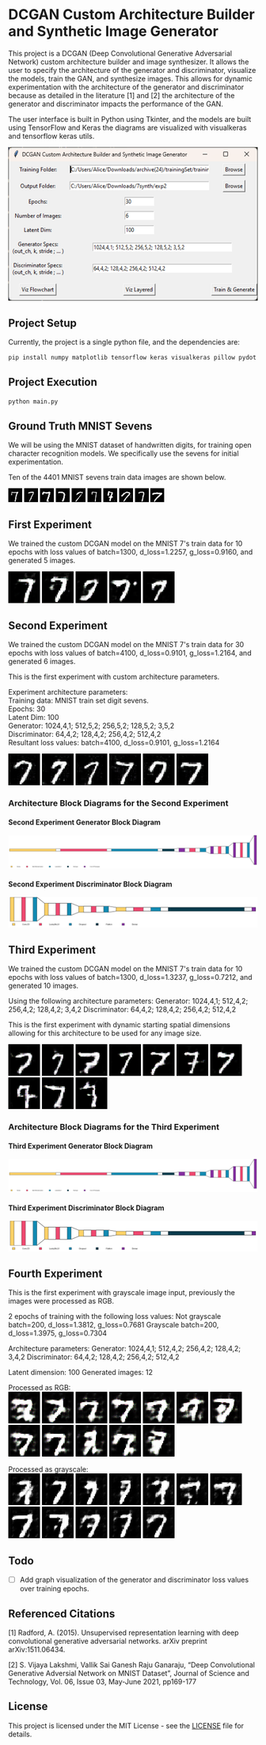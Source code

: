 # DCGAN Custom Architecture Builder and Synthetic Image Generator

This project is a DCGAN (Deep Convolutional Generative Adversarial Network) custom architecture builder and image synthesizer. It allows the user to specify the architecture of the generator and discriminator, visualize the models, train the GAN, and synthesize images. This allows for dynamic experimentation with the architecture of the generator and discriminator because as detailed in the literature [1] and [2] the architecture of the generator and discriminator impacts the performance of the GAN.  

The user interface is built in Python using Tkinter, and the models are built using TensorFlow and Keras the diagrams are visualized with visualkeras and tensorflow keras utils.  

![ui screenshot](./image.png)

## Project Setup

Currently, the project is a single python file, and the dependencies are:

```sh
pip install numpy matplotlib tensorflow keras visualkeras pillow pydot
```

## Project Execution

```sh
python main.py
```

## Ground Truth MNIST Sevens

We will be using the MNIST dataset of handwritten digits, for training open character recognition models. We specifically use the sevens for initial experimentation.  

Ten of the 4401 MNIST sevens train data images are shown below.  

![mnist seven 0](./real_mnist_sevens_train_data/img_6.jpg)
![mnist seven 1](./real_mnist_sevens_train_data/img_18.jpg)
![mnist seven 2](./real_mnist_sevens_train_data/img_29.jpg)
![mnist seven 3](./real_mnist_sevens_train_data/img_47.jpg)
![mnist seven 4](./real_mnist_sevens_train_data/img_48.jpg)
![mnist seven 5](./real_mnist_sevens_train_data/img_50.jpg)
![mnist seven 6](./real_mnist_sevens_train_data/img_76.jpg)
![mnist seven 7](./real_mnist_sevens_train_data/img_102.jpg)
![mnist seven 8](./real_mnist_sevens_train_data/img_103.jpg)
![mnist seven 9](./real_mnist_sevens_train_data/img_116.jpg)

## First Experiment

We trained the custom DCGAN model on the MNIST 7's train data for 10 epochs with loss values of batch=1300, d_loss=1.2257, g_loss=0.9160, and generated 5 images.  

![Generated Image 1](./synthetic_sevens_first_experiment/generated_0.png)
![Generated Image 2](./synthetic_sevens_first_experiment/generated_1.png)
![Generated Image 3](./synthetic_sevens_first_experiment/generated_2.png)
![Generated Image 4](./synthetic_sevens_first_experiment/generated_3.png)
![Generated Image 5](./synthetic_sevens_first_experiment/generated_4.png)

## Second Experiment

We trained the custom DCGAN model on the MNIST 7's train data for 30 epochs with loss values of batch=4100, d_loss=0.9101, g_loss=1.2164, and generated 6 images.  

This is the first experiment with custom architecture parameters.  

Experiment architecture parameters:  
Training data: MNIST train set digit sevens.  
Epochs: 30  
Latent Dim: 100  
Generator: 1024,4,1; 512,5,2; 256,5,2; 128,5,2; 3,5,2  
Discriminator: 64,4,2; 128,4,2; 256,4,2; 512,4,2  
Resultant loss values: batch=4100, d_loss=0.9101, g_loss=1.2164  

![Generated Image 0](./synthetic_sevens_second_experiment/generated_0.png)
![Generated Image 1](./synthetic_sevens_second_experiment/generated_1.png)
![Generated Image 2](./synthetic_sevens_second_experiment/generated_2.png)
![Generated Image 3](./synthetic_sevens_second_experiment/generated_3.png)
![Generated Image 4](./synthetic_sevens_second_experiment/generated_4.png)
![Generated Image 5](./synthetic_sevens_second_experiment/generated_5.png)

### Architecture Block Diagrams for the Second Experiment

#### Second Experiment Generator Block Diagram

![Generator Architecture](./synthetic_sevens_second_experiment/dcgan_generator_blockdiagram.png)

#### Second Experiment Discriminator Block Diagram

![Discriminator Architecture](./synthetic_sevens_second_experiment/dcgan_discriminator_blockdiagram.png)

## Third Experiment

We trained the custom DCGAN model on the MNIST 7's train data for 10 epochs with loss values of batch=1300, d_loss=1.3237, g_loss=0.7212, and generated 10 images.  

Using the following architecture parameters:
Generator: 1024,4,1; 512,4,2; 256,4,2; 128,4,2; 3,4,2
Discriminator: 64,4,2; 128,4,2; 256,4,2; 512,4,2

This is the first experiment with dynamic starting spatial dimensions allowing for this architecture to be used for any image size.

![Generated Image 0](./synthetic_sevens_third_experiment/generated_0.png)
![Generated Image 1](./synthetic_sevens_third_experiment/generated_1.png)
![Generated Image 2](./synthetic_sevens_third_experiment/generated_2.png)
![Generated Image 3](./synthetic_sevens_third_experiment/generated_3.png)
![Generated Image 4](./synthetic_sevens_third_experiment/generated_4.png)
![Generated Image 5](./synthetic_sevens_third_experiment/generated_5.png)
![Generated Image 6](./synthetic_sevens_third_experiment/generated_6.png)
![Generated Image 7](./synthetic_sevens_third_experiment/generated_7.png)
![Generated Image 8](./synthetic_sevens_third_experiment/generated_8.png)
![Generated Image 9](./synthetic_sevens_third_experiment/generated_9.png)

### Architecture Block Diagrams for the Third Experiment

#### Third Experiment Generator Block Diagram

![Generator Architecture](./synthetic_sevens_third_experiment/dcgan_generator_blockdiagram.png)

#### Third Experiment Discriminator Block Diagram

![Discriminator Architecture](./synthetic_sevens_third_experiment/dcgan_discriminator_blockdiagram.png)

## Fourth Experiment

This is the first experiment with grayscale image input, previously the images were processed as RGB.  

2 epochs of training with the following loss values:
Not grayscale batch=200, d_loss=1.3812, g_loss=0.7681
Grayscale batch=200, d_loss=1.3975, g_loss=0.7304

Architecture parameters:
Generator: 1024,4,1; 512,4,2; 256,4,2; 128,4,2; 3,4,2
Discriminator: 64,4,2; 128,4,2; 256,4,2; 512,4,2

Latent dimension: 100
Generated images: 12

Processed as RGB:  
![Generated Image 0](./synthetic_sevens_fourth_experiment/not_grayscale/generated_0.png)
![Generated Image 1](./synthetic_sevens_fourth_experiment/not_grayscale/generated_1.png)
![Generated Image 2](./synthetic_sevens_fourth_experiment/not_grayscale/generated_2.png)
![Generated Image 3](./synthetic_sevens_fourth_experiment/not_grayscale/generated_3.png)
![Generated Image 4](./synthetic_sevens_fourth_experiment/not_grayscale/generated_4.png)
![Generated Image 5](./synthetic_sevens_fourth_experiment/not_grayscale/generated_5.png)
![Generated Image 6](./synthetic_sevens_fourth_experiment/not_grayscale/generated_6.png)
![Generated Image 7](./synthetic_sevens_fourth_experiment/not_grayscale/generated_7.png)
![Generated Image 8](./synthetic_sevens_fourth_experiment/not_grayscale/generated_8.png)
![Generated Image 9](./synthetic_sevens_fourth_experiment/not_grayscale/generated_9.png)
![Generated Image 10](./synthetic_sevens_fourth_experiment/not_grayscale/generated_10.png)
![Generated Image 11](./synthetic_sevens_fourth_experiment/not_grayscale/generated_11.png)

Processed as grayscale:  
![Generated Image 0](./synthetic_sevens_fourth_experiment/grayscale/generated_0.png)
![Generated Image 1](./synthetic_sevens_fourth_experiment/grayscale/generated_1.png)
![Generated Image 2](./synthetic_sevens_fourth_experiment/grayscale/generated_2.png)
![Generated Image 3](./synthetic_sevens_fourth_experiment/grayscale/generated_3.png)
![Generated Image 4](./synthetic_sevens_fourth_experiment/grayscale/generated_4.png)
![Generated Image 5](./synthetic_sevens_fourth_experiment/grayscale/generated_5.png)
![Generated Image 6](./synthetic_sevens_fourth_experiment/grayscale/generated_6.png)
![Generated Image 7](./synthetic_sevens_fourth_experiment/grayscale/generated_7.png)
![Generated Image 8](./synthetic_sevens_fourth_experiment/grayscale/generated_8.png)
![Generated Image 9](./synthetic_sevens_fourth_experiment/grayscale/generated_9.png)
![Generated Image 10](./synthetic_sevens_fourth_experiment/grayscale/generated_10.png)
![Generated Image 11](./synthetic_sevens_fourth_experiment/grayscale/generated_11.png)

## Todo

- [ ] Add graph visualization of the generator and discriminator loss values over training epochs.

## Referenced Citations

[1] Radford, A. (2015). Unsupervised representation learning with deep convolutional generative adversarial networks. arXiv preprint arXiv:1511.06434.

[2] S. Vijaya Lakshmi, Vallik Sai Ganesh Raju Ganaraju, “Deep Convolutional Generative Adversial Network on
MNIST Dataset”, Journal of Science and Technology, Vol. 06, Issue 03, May-June 2021, pp169-177

## License

This project is licensed under the MIT License - see the [LICENSE](LICENSE) file for details.
